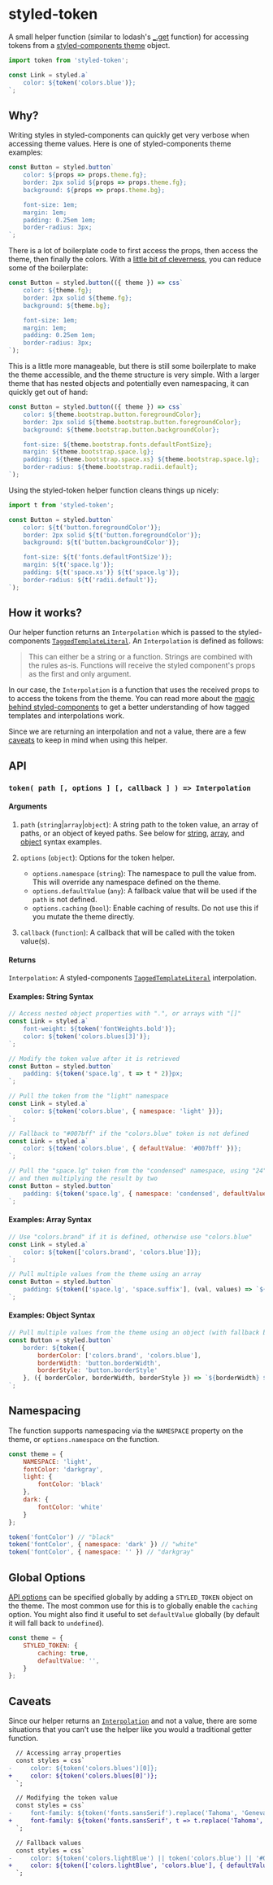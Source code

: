 # styled-token

A small helper function (similar to lodash's [_.get](https://lodash.com/docs/#get) function)
for accessing tokens from a [styled-components theme](https://styled-components.com/docs/advanced#theming) object.

```js static
import token from 'styled-token';

const Link = styled.a`
    color: ${token('colors.blue')};
`;
```

## Why?

Writing styles in styled-components can quickly get very verbose when accessing theme values.
Here is one of styled-components theme examples:

```js static
const Button = styled.button`
    color: ${props => props.theme.fg};
    border: 2px solid ${props => props.theme.fg};
    background: ${props => props.theme.bg};

    font-size: 1em;
    margin: 1em;
    padding: 0.25em 1em;
    border-radius: 3px;
`;
```

There is a lot of boilerplate code to first access the props, then access the theme, then finally the colors.
With a [little bit of cleverness](#how-it-works), you can reduce some of the boilerplate:

```js static
const Button = styled.button(({ theme }) => css`
    color: ${theme.fg};
    border: 2px solid ${theme.fg};
    background: ${theme.bg};

    font-size: 1em;
    margin: 1em;
    padding: 0.25em 1em;
    border-radius: 3px;
`);
```

This is a little more manageable, but there is still some boilerplate to make the theme accessible,
and the theme structure is very simple.
With a larger theme that has nested objects and potentially even namespacing, it can quickly get out of hand:

```js static
const Button = styled.button(({ theme }) => css`
    color: ${theme.bootstrap.button.foregroundColor};
    border: 2px solid ${theme.bootstrap.button.foregroundColor};
    background: ${theme.bootstrap.button.backgroundColor};

    font-size: ${theme.bootstrap.fonts.defaultFontSize};
    margin: ${theme.bootstrap.space.lg};
    padding: ${theme.bootstrap.space.xs} ${theme.bootstrap.space.lg};
    border-radius: ${theme.bootstrap.radii.default};
`);
```

Using the styled-token helper function cleans things up nicely:


```js static
import t from 'styled-token';

const Button = styled.button`
    color: ${t('button.foregroundColor')};
    border: 2px solid ${t('button.foregroundColor')};
    background: ${t('button.backgroundColor')};

    font-size: ${t('fonts.defaultFontSize')};
    margin: ${t('space.lg')};
    padding: ${t('space.xs')} ${t('space.lg')};
    border-radius: ${t('radii.default')};
`);
```

## How it works?

Our helper function returns an `Interpolation` which is passed to the styled-components
[`TaggedTemplateLiteral`](https://styled-components.com/docs/api#taggedtemplateliteral).
An `Interpolation` is defined as follows:

> This can either be a string or a function. Strings are combined with the rules as-is.
> Functions will receive the styled component's props as the first and only argument.

In our case, the `Interpolation` is a function that uses the received props to to access the tokens from the theme.
You can read more about the [magic behind styled-components](https://mxstbr.blog/2016/11/styled-components-magic-explained/) to get a better understanding of how tagged templates and interpolations work.

Since we are returning an interpolation and not a value, there are a few [caveats](#caveats) to keep in mind when using this helper.

## API

### `token( path [, options ] [, callback ] ) => Interpolation`

#### Arguments

1. `path` (`string`|`array`|`object`): A string path to the token value, an array of paths, or an object of keyed paths. See below for [string](#examples-string-syntax), [array](#examples-array-syntax), and [object](#examples-object-syntax) syntax examples.
2. `options` (`object`): Options for the token helper.
    * `options.namespace` (`string`): The namespace to pull the value from. This will override any namespace defined on the theme.
    * `options.defaultValue` (`any`): A fallback value that will be used if the `path` is not defined.
    * `options.caching` (`bool`): Enable caching of results. Do not use this if you mutate the theme directly.

3. `callback` (`function`): A callback that will be called with the token value(s).

#### Returns

`Interpolation`: A styled-components [`TaggedTemplateLiteral`](https://styled-components.com/docs/api#taggedtemplateliteral) interpolation.

#### Examples: String Syntax

```js static
// Access nested object properties with ".", or arrays with "[]"
const Link = styled.a`
    font-weight: ${token('fontWeights.bold')};
    color: ${token('colors.blues[3]')};
`;
```

```js static
// Modify the token value after it is retrieved
const Button = styled.button`
    padding: ${token('space.lg', t => t * 2)}px;
`;
```

```js static
// Pull the token from the "light" namespace
const Link = styled.a`
    color: ${token('colors.blue', { namespace: 'light' })};
`;
```

```js static
// Fallback to "#007bff" if the "colors.blue" token is not defined
const Link = styled.a`
    color: ${token('colors.blue', { defaultValue: '#007bff' })};
`;
```

```js static
// Pull the "space.lg" token from the "condensed" namespace, using "24" if it is not defined,
// and then multiplying the result by two
const Button = styled.button`
    padding: ${token('space.lg', { namespace: 'condensed', defaultValue: 24 }, t => t * 2)}px;
`;
```

#### Examples: Array Syntax

```js static
// Use "colors.brand" if it is defined, otherwise use "colors.blue"
const Link = styled.a`
    color: ${token(['colors.brand', 'colors.blue'])};
`;
```

```js static
// Pull multiple values from the theme using an array
const Button = styled.button`
    padding: ${token(['space.lg', 'space.suffix'], (val, values) => `${values[0] * 2}${values[1]}`)};
`;
```

#### Examples: Object Syntax

```js static
// Pull multiple values from the theme using an object (with fallback border colors)
const Button = styled.button`
    border: ${token({
        borderColor: ['colors.brand', 'colors.blue'],
        borderWidth: 'button.borderWidth',
        borderStyle: 'button.borderStyle'
    }, ({ borderColor, borderWidth, borderStyle }) => `${borderWidth} ${borderStyle} ${borderColor}`)};
`;
```

## Namespacing

The function supports namespacing via the `NAMESPACE` property on the theme, or `options.namespace` on the function.

```js static
const theme = {
    NAMESPACE: 'light',
    fontColor: 'darkgray',
    light: {
        fontColor: 'black'
    },
    dark: {
        fontColor: 'white'
    }
};
```

```js static
token('fontColor') // "black"
token('fontColor', { namespace: 'dark' }) // "white"
token('fontColor', { namespace: '' }) // "darkgray"
```

## Global Options

[API options](#api) can be specified globally by adding a `STYLED_TOKEN` object on the theme. The most common use for this is to globally enable the `caching` option. You might also find it useful to set `defaultValue` globally (by default it will fall back to `undefined`).

```js static
const theme = {
    STYLED_TOKEN: {
        caching: true,
        defaultValue: '',
    }
};
```

## Caveats

Since our helper returns an [`Interpolation`](#returns) and not a value, there are some situations that you can't use the helper like you would a traditional getter function.

```diff
  // Accessing array properties
  const styles = css`
-     color: ${token('colors.blues')[0]};
+     color: ${token('colors.blues[0]')};
  `;
```

```diff
  // Modifying the token value
  const styles = css`
-     font-family: ${token('fonts.sansSerif').replace('Tahoma', 'Geneva')};
+     font-family: ${token('fonts.sansSerif', t => t.replace('Tahoma', 'Geneva'))};
  `;
```

```diff
  // Fallback values
  const styles = css`
-     color: ${token('colors.lightBlue') || token('colors.blue') || '#007bff'};
+     color: ${token(['colors.lightBlue', 'colors.blue'], { defaultValue: '#007bff' })};
  `;
```
